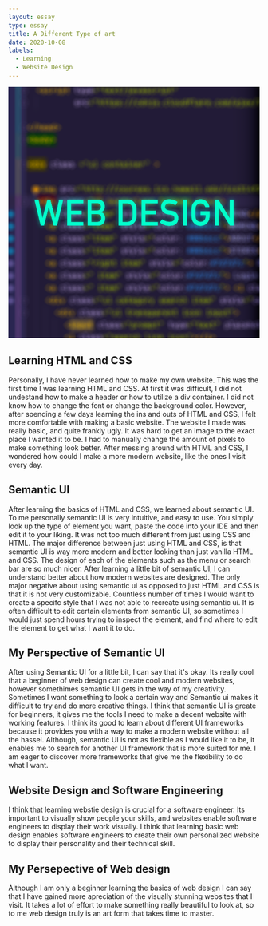 ```yaml
---
layout: essay
type: essay
title: A Different Type of art   
date: 2020-10-08
labels:
  - Learning
  - Website Design
---
```


<img class="ui centered medium image" src="../images/Web design.png">




## Learning HTML and CSS

Personally, I have never learned how to make my own website. This was the first time I was learning HTML and CSS. At first it was difficult, I did not undestand how to make a header or how to utilize a div container. I did not know how to change the font or change the background color. However, after spending a few days learning the ins and outs of HTML and CSS, I felt more comfortable with making a basic website. The website I made was really basic, and quite frankly ugly. It was hard to get an image to the exact place I wanted it to be. I had to manually change the amount of pixels to make something look better. After messing around with HTML and CSS, I wondered how could I make a more modern website, like the ones I visit every day.

## Semantic UI 

After learning the basics of HTML and CSS, we learned about semantic UI. To me personally semantic UI is very intuitive, and easy to use. You simply look up the type of element you want, paste the code into your IDE and then edit it to your liking. It was not too much different from just using CSS and HTML. The major difference between just using HTML and CSS, is that semantic UI is way more modern and better looking than just vanilla HTML and CSS. The design of each of the elements such as the menu or search bar are so much nicer. After learning a little bit of semantic UI, I can understand better about how modern websites are designed. The only major negative about using semantic ui as opposed to just HTML and CSS is that it is not very customizable. Countless number of times I would want to create a specifc style that I was not able to recreate using semantic ui. It is often difficult to edit certain elements from semantic UI, so sometimes I would just spend hours trying to inspect the element, and find where to edit the element to get what I want it to do.

## My Perspective of Semantic UI

After using Semantic UI for a little bit, I can say that it's okay. Its really cool that a beginner of web design can create cool and modern websites, however somethimes semantic UI gets in the way of my creativity. Sometimes I want something to look a certain way and Semantic ui makes it difficult to try and do more creative things. I think that semantic UI is greate for beginners, it gives me the tools I need to make a decent website with working features. I think its good to learn about different UI frameworks because it provides you with a way to make a modern website without all the hassel. Although, semantic UI is not as flexible as I would like it to be, it enables me to search for another UI framework that is more suited for me. I am eager to discover more frameworks that give me the flexibility to do what I want. 

## Website Design and Software Engineering

I think that learning webstie design is crucial for a software engineer. Its important to visually show people your skills, and websites enable software engineers to display their work visually. I think that learning basic web design enables software engineers to create their own personalized website to display their personality and their technical skill. 

## My Persepective of Web design

Although I am only a beginner learning the basics of web design I can say that I have gained more apreciation of the visually stunning websites that I visit. It takes a lot of effort to make something really beautiful to look at, so to me web design truly is an art form that takes time to master. 


